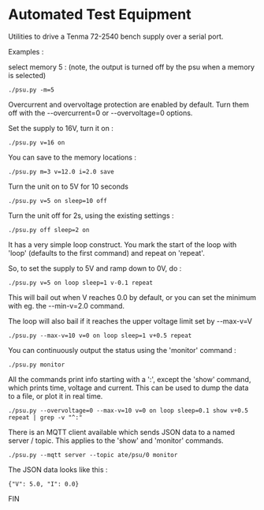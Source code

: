 Automated Test Equipment
========================

Utilities to drive a Tenma 72-2540 bench supply over a serial port.

Examples :

select memory 5 : (note, the output is turned off by the psu when a memory is selected)

    ./psu.py -m=5

Overcurrent and overvoltage protection are enabled by default. Turn them off with the --overcurrent=0 or --overvoltage=0 options.

Set the supply to 16V, turn it on :

    ./psu.py v=16 on

You can save to the memory locations :

    ./psu.py m=3 v=12.0 i=2.0 save

Turn the unit on to 5V for 10 seconds

    ./psu.py v=5 on sleep=10 off

Turn the unit off for 2s, using the existing settings :

    ./psu.py off sleep=2 on

It has a very simple loop construct. You mark the start of the loop with 'loop' (defaults to the first command) and repeat on 'repeat'.

So, to set the supply to 5V and ramp down to 0V, do :

    ./psu.py v=5 on loop sleep=1 v-0.1 repeat

This will bail out when V reaches 0.0 by default, or you can set the minimum with eg. the --min-v=2.0 command.

The loop will also bail if it reaches the upper voltage limit set by --max-v=V

    ./psu.py --max-v=10 v=0 on loop sleep=1 v+0.5 repeat

You can continuously output the status using the 'monitor' command :

    ./psu.py monitor

All the commands print info starting with a ':', except the 'show' command, which prints time, voltage and current. This can be used to dump the data to a file, or plot it in real time.

    ./psu.py --overvoltage=0 --max-v=10 v=0 on loop sleep=0.1 show v+0.5 repeat | grep -v "^:"

There is an MQTT client available which sends JSON data to a named server / topic. This applies to the 'show' and 'monitor' commands.

    ./psu.py --mqtt server --topic ate/psu/0 monitor

The JSON data looks like this :

    {"V": 5.0, "I": 0.0}

FIN
